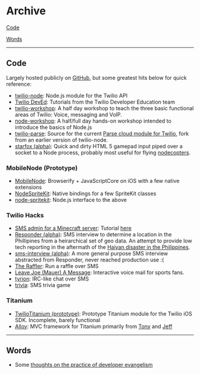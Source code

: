 # Archive

[Code](#code)

[Words](#words)

<hr/>

<a name="code"></a>
## Code

Largely hosted publicly on [GitHub](https://github.com/kwhinnery), but some greatest hits below for quick reference:

* [twilio-node](https://github.com/twilio/twilio-node): Node.js module for the Twilio API
* [Twilio DevEd](https://github.com/twiliodeved): Tutorials from the Twilio Developer Education team
* [twilio-workshop](https://github.com/kwhinnery/twilio-workshop): A half day workshop to teach the three basic functional areas of Twilio: Voice, messaging and VoIP.
* [node-workshop](https://github.com/kwhinnery/node-workshop): A half/full day hands-on workshop intended to introduce the basics of Node.js
* [twilio-parse](https://github.com/kwhinnery/twilio-parse): Source for the current [Parse cloud module for Twilio](https://parse.com/docs/cloud_modules_guide#twilio), fork from an earlier version of twilio-node.
* [starfox (alpha)](https://github.com/kwhinnery/starfox): Quick and dirty HTML 5 gamepad input piped over a socket to a Node process, probably most useful for flying [nodecopters](http://www.nodecopter.com/).

### MobileNode (Prototype)

* [MobileNode](https://github.com/kwhinnery/mobilenode): Browserify + JavaScriptCore on iOS with a few native extensions
* [NodeSpriteKit](https://github.com/kwhinnery/NodeSpriteKit): Native bindings for a few SpriteKit classes
* [node-spritekit](https://github.com/kwhinnery/node-spritekit): Node.js interface to the above

### Twilio Hacks

* [SMS admin for a Minecraft server](https://gist.github.com/kwhinnery/222fbe823446bbea2424): Tutorial [here](https://www.twilio.com/blog/2014/11/child-processes-streams-minecraft-multiplayer-server-nodejs.html)
* [Responder (alpha)](https://github.com/kwhinnery/responder): SMS interview to determine a location in the Phillipines from a heirarchical set of geo data. An attempt to provide low tech reporting in the aftermath of the [Haiyan disaster in the Philippines](http://en.wikipedia.org/wiki/Typhoon_Haiyan).
* [sms-interview (alpha)](https://github.com/kwhinnery/sms-interview): A more general purpose SMS interview abstracted from Responder, never reached production use :( 
* [The Raffler](https://github.com/kwhinnery/raffler): Run a raffle over SMS
* [Leave Joe (Mauer) A Message](https://github.com/kwhinnery/leavejoeamessage): Interactive voice mail for sports fans.
* [tyrion](https://github.com/kwhinnery/tyrion): IRC-like chat over SMS
* [trivia](https://github.com/kwhinnery/trivia): SMS trivia game

### Titanium

* [TwilioTitanium (prototype)](https://github.com/kwhinnery/TwilioTitanium): Prototype Titanium module for the Twilio iOS SDK. Incomplete, barely functional
* [Alloy](https://github.com/appcelerator/alloy): MVC framework for Titanium primarily from [Tony](https://twitter.com/tonylukasavage) and [Jeff](https://twitter.com/jhaynie)

<hr/>

<a name="words"></a>
## Words

* Some [thoughts on the practice of developer evangelism](/evangelism)
